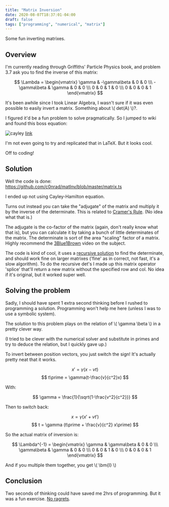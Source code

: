 ```yaml
---
title: "Matrix Inversion"
date: 2020-08-07T18:37:01-04:00
draft: false
tags: ["programming", "numerical", "matrix"]
---
```


Some fun inverting matrixes.

<!--more-->

## Overview

I'm currently reading through Griffiths' Particle Physics book, and problem 3.7 ask you to find the inverse of this matrix:

$$ \Lambda = \begin{vmatrix}
\gamma & -\gamma\beta & 0 & 0 \\\ 
-\gamma\beta & \gamma & 0 & 0 \\\ 
0 & 0 & 1 & 0 \\\ 0 & 0 & 0 & 1 \end{vmatrix} $$ 

It's been awhile since I took Linear Algebra, I wasn't sure if it was even possible to easily invert a matrix. Something about \\( det(A) \\)?. 

I figured it'd be a fun problem to solve pragmatically. So I jumped to wiki and found this boss equation:

![cayley](/cayley.png)
[link](https://en.wikipedia.org/wiki/Invertible_matrix#Cayley%E2%80%93Hamilton_method)

I'm not even going to try and replicated that in LaTeX. But it looks cool.

Off to coding!

## Solution 

Well the code is done:
https://github.com/c0nrad/matInv/blob/master/matrix.ts

I ended up not using Cayley-Hamilton equation. 

Turns out instead you can take the "adjugate" of the matrix and multiply it by the inverse of the determinate. This is related to [Cramer's Rule](https://en.wikipedia.org/wiki/Cramer%27s_rule#Finding_inverse_matrix). (No idea what that is.) 

The adjugate is the co-factor of the matrix (again, don't really know what that is), but you can calculate it by taking a bunch of little determinates of the matrix. The determinate is sort of the area "scaling" factor of a matrix. Highly recommend the [3Blue1Brown](https://www.youtube.com/watch?v=Ip3X9LOh2dk&vl=en) video on the subject.

The code is kind of cool, it uses a [recursive solution](https://github.com/c0nrad/matInv/blob/master/matrix.ts#L143) to find the determinate, and should work fine on larger matrixes ('fine' as in correct, not fast, it's a slow algorithm). To do the recursive det's I made up this matrix operator 'splice' that'll return a new matrix without the specified row and col. No idea if it's original, but it worked super well.

## Solving the problem

Sadly, I should have spent 1 extra second thinking before I rushed to programming a solution. Programming won't help me here (unless I was to use a symbolic system).

The solution to this problem plays on the relation of \\( \gamma \beta \\) in a pretty clever way.

(I tried to be clever with the numerical solver and substitute in primes and try to deduce the relation, but I quickly gave up.)

To invert between position vectors, you just switch the sign! It's actually pretty neat that it works.

$$ x\prime = \gamma (x - vt) $$
$$ t\prime = \gamma(t-\frac{v}{c^2}x) $$

With:

$$ \gamma = \frac{1}{\sqrt{1-\frac{v^2}{c^2}}} $$

Then to switch back:

$$ x = \gamma (x\prime + v t\prime) $$
$$ t = \gamma (t\prime + \frac{v}{c^2} x\prime) $$

So the actual matrix of inversion is:

$$ \Lambda^{-1} = \begin{vmatrix}
\gamma & \gamma\beta & 0 & 0 \\\ 
\gamma\beta & \gamma & 0 & 0 \\\ 
0 & 0 & 1 & 0 \\\ 0 & 0 & 0 & 1 \end{vmatrix} $$ 

And if you multiple them together, you get \\( \bm{I} \\)

## Conclusion

Two seconds of thinking could have saved me 2hrs of programming. But it was a fun exercise. [No ragrets](https://i.imgflip.com/1ubz5z.jpg).
